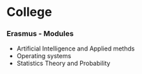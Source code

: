# College
### Erasmus - Modules
- Artificial Intelligence and Applied methds
- Operating systems
- Statistics Theory and Probability
